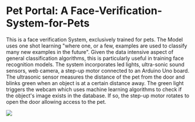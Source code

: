 # Pet Portal: A Face-Verification-System-for-Pets

This is a face verification System, exclusively trained for pets. The Model uses one shot learning "where one, or a few, examples are used to classify many new examples in the future". Given the data intensive aspect of general classification algorithms, this is particularly useful in training face recognition models. 
The system incorporates led lights, ultra-sonic sound sensors, web camera, a step-up motor connected to an Arduino Uno board. The ultrasonic sensor measures the distance of the pet from the door and blinks green when an object is at a certain distance away. The green light triggers the webcam which uses machine learning algorithms to check if the object's image exists in the database. If so, the step-up motor rotates to open the door allowing access to the pet.

![](https://github.com/Gautam8080/Pet-Portal/blob/master/pet-portal.jpg?raw=true)
